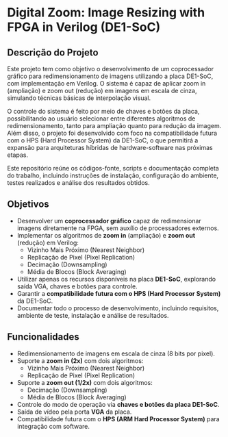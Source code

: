 # Digital Zoom: Image Resizing with FPGA in Verilog (DE1-SoC)

## Descrição do Projeto

Este projeto tem como objetivo o desenvolvimento de um coprocessador gráfico para redimensionamento de imagens utilizando a placa DE1-SoC, com implementação em Verilog. O sistema é capaz de aplicar zoom in (ampliação) e zoom out (redução) em imagens em escala de cinza, simulando técnicas básicas de interpolação visual.

O controle do sistema é feito por meio de chaves e botões da placa, possibilitando ao usuário selecionar entre diferentes algoritmos de redimensionamento, tanto para ampliação quanto para redução da imagem. Além disso, o projeto foi desenvolvido com foco na compatibilidade futura com o HPS (Hard Processor System) da DE1-SoC, o que permitirá a expansão para arquiteturas híbridas de hardware-software nas próximas etapas.

Este repositório reúne os códigos-fonte, scripts e documentação completa do trabalho, incluindo instruções de instalação, configuração do ambiente, testes realizados e análise dos resultados obtidos.

## Objetivos

- Desenvolver um **coprocessador gráfico** capaz de redimensionar imagens diretamente na FPGA, sem auxílio de processadores externos.
- Implementar os algoritmos de **zoom in** (ampliação) e **zoom out** (redução) em Verilog:
  - Vizinho Mais Próximo (Nearest Neighbor)
  - Replicação de Pixel (Pixel Replication)
  - Decimação (Downsampling)
  - Média de Blocos (Block Averaging)
- Utilizar apenas os recursos disponíveis na placa **DE1-SoC**, explorando saída VGA, chaves e botões para controle.
- Garantir a **compatibilidade futura com o HPS (Hard Processor System)** da DE1-SoC.
- Documentar todo o processo de desenvolvimento, incluindo requisitos, ambiente de teste, instalação e análise de resultados.

## Funcionalidades

- Redimensionamento de imagens em escala de cinza (8 bits por pixel).  
- Suporte a **zoom in (2x)** com dois algoritmos:  
  - Vizinho Mais Próximo (Nearest Neighbor)  
  - Replicação de Pixel (Pixel Replication)  
- Suporte a **zoom out (1/2x)** com dois algoritmos:  
  - Decimação (Downsampling)  
  - Média de Blocos (Block Averaging)  
- Controle do modo de operação via **chaves e botões da placa DE1-SoC**.  
- Saída de vídeo pela porta **VGA** da placa.  
- Compatibilidade futura com o **HPS (ARM Hard Processor System)** para integração com software.  

